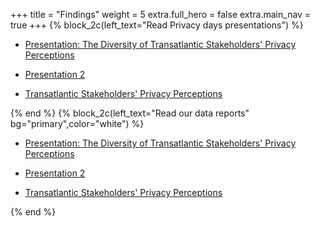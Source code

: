 +++
title = "Findings"
weight = 5
extra.full_hero = false
extra.main_nav = true
+++
{% block_2c(left_text="Read Privacy days presentations") %}
- [Presentation: The Diversity of Transatlantic Stakeholders' Privacy Perceptions](https://socialdatascience.umd.edu/soda-special-presentation-in-celebration-of-privacy-day/)

- [Presentation 2](https://socialdatascience.umd.edu/soda-special-presentation-in-celebration-of-privacy-day/)

- [Transatlantic Stakeholders' Privacy Perceptions](https://socialdatascience.umd.edu/soda-special-presentation-in-celebration-of-privacy-day/)

{% end %}
{% block_2c(left_text="Read our data reports" bg="primary",color="white") %}
- [Presentation: The Diversity of Transatlantic Stakeholders' Privacy Perceptions](https://socialdatascience.umd.edu/soda-special-presentation-in-celebration-of-privacy-day/)

- [Presentation 2](https://socialdatascience.umd.edu/soda-special-presentation-in-celebration-of-privacy-day/)

- [Transatlantic Stakeholders' Privacy Perceptions](https://socialdatascience.umd.edu/soda-special-presentation-in-celebration-of-privacy-day/)

{% end %}
